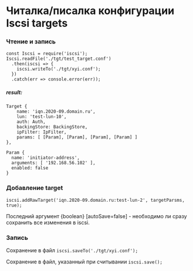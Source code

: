 # Читалка/писалка конфигурации Iscsi targets
### Чтение и запись
```
const Iscsi = require('iscsi');
Iscsi.readFile('./tgt/test_target.conf')
  .then(iscsi => {
    iscsi.writeTo('./tgt/xyi.conf');
  })
  .catch(err => console.error(err));
```
##### result:
```
Target {
    name: 'iqn.2020-09.domain.ru',
    lun: 'test-lun-10',
    auth: Auth,
    backingStore: BackingStore,
    ipFilter: IpFilter,
    params: [ [Param], [Param], [Param], [Param] ]
},
```

```
Param {
  name: 'initiator-address',
  arguments: [ '192.168.56.102' ],
  enabled: false
}
```

### Добавление target
```
iscsi.addRawTarget('iqn.2020-09.domain.ru:test-lun-2', targetParsms, true);
```
Последний аргумент {boolean} [autoSave=false] - необходимо ли сразу сохранить
все изменения в iscsi. 

### Запись
Сохранение в файл
`iscsi.saveTo('./tgt/xyi.conf');`

Сохранение в файл, указанный при считывании 
`iscsi.save();`
